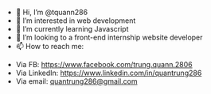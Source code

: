 - 👋 Hi, I’m @tquann286
- 👀 I’m interested in web development
- 🌱 I’m currently learning Javascript
- 💞️ I’m looking to a front-end internship website developer 
- 📫 How to reach me: 
+ Via FB: https://www.facebook.com/trung.quann.2806
+ Via LinkedIn: https://www.linkedin.com/in/quantrung286
+ Via email: quantrung286@gmail.com

<!---
tquann286/tquann286 is a ✨ special ✨ repository because its `README.md` (this file) appears on your GitHub profile.
You can click the Preview link to take a look at your changes.
--->
